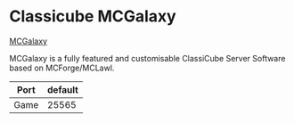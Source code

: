 # Classicube MCGalaxy
[MCGalaxy](https://github.com/UnknownShadow200/MCGalaxy) 

MCGalaxy is a fully featured and customisable ClassiCube Server Software based on MCForge/MCLawl.


| Port    | default |
|---------|---------|
| Game    | 25565   |


